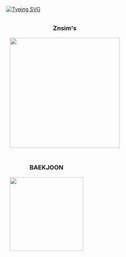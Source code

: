 <div>
<a href="https://git.io/typing-svg">
        <img src="https://readme-typing-svg.demolab.com/?lines=Welcome+to+Znsim+Github;Nice+to+meet+you!!" alt="Typing SVG" />
</a>
</div>

<div>

  <span style="display: inline-block; text-align: center; margin: 10px;">
    <h3>Znsim's</h3>
    <img src="https://github-readme-stats.vercel.app/api/top-langs/?username=Znsim&hide_progress=true" width="300"/>
  </span>

  <span style="display: inline-block; text-align: center; margin: 10px;">
    <h3>BAEKJOON</h3>
    <a href="https://solved.ac/taldkdus1">
      <img src="http://mazassumnida.wtf/api/generate_badge?boj=taldkdus1" width="200" />
    </a>
  </span>

</div>





